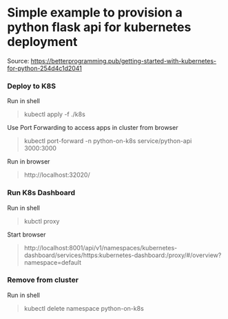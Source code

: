 # Simple example to provision a python flask api for kubernetes deployment 

Source: https://betterprogramming.pub/getting-started-with-kubernetes-for-python-254d4c1d2041

### Deploy to K8S

Run in shell
> kubectl apply -f ./k8s

Use Port Forwarding to access apps in  cluster from browser
> kubectl port-forward -n python-on-k8s service/python-api 3000:3000 

Run in browser
> http://localhost:32020/

### Run K8s Dashboard

Run in shell
 > kubctl proxy
 
Start browser
> http://localhost:8001/api/v1/namespaces/kubernetes-dashboard/services/https:kubernetes-dashboard:/proxy/#/overview?namespace=default

### Remove from cluster

Run in shell
> kubectl delete namespace python-on-k8s